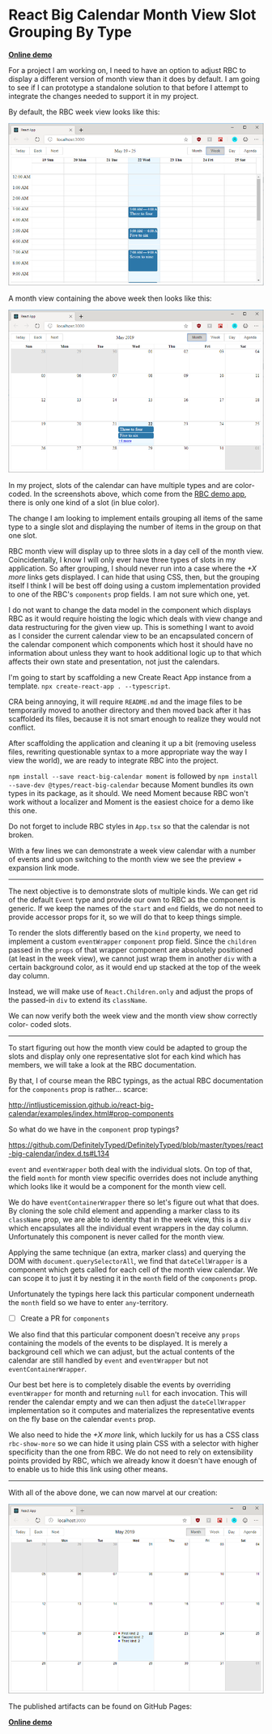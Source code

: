 # React Big Calendar Month View Slot Grouping By Type

[**Online demo**](https://tomashubelbauer.github.io/rbc-month-view-slot-grouping-by-type)

For a project I am working on, I need to have an option to adjust RBC to display
a different version of month view than it does by default. I am going to see if
I can prototype a standalone solution to that before I attempt to integrate the
changes needed to support it in my project.

By default, the RBC week view looks like this:

![](week-view.png)

A month view containing the above week then looks like this:

![](month-view.png)

In my project, slots of the calendar can have multiple types and are color-coded.
In the screenshots above, which come from the
[RBC demo app](http://intljusticemission.github.io/react-big-calendar/examples/index.html),
there is only one kind of a slot (in blue color).

The change I am looking to implement entails grouping all items of the same type
to a single slot and displaying the number of items in the group on that one
slot.

RBC month view will display up to three slots in a day cell of the month view.
Coincidentally, I know I will only ever have three types of slots in my application.
So after grouping, I should never run into a case where the *+X more* links gets
displayed. I can hide that using CSS, then, but the grouping itself I think I
will be best off doing using a custom implementation provided to one of the RBC's
`components` prop fields. I am not sure which one, yet.

I do not want to change the data model in the component which displays RBC as it
would require hoisting the logic which deals with view change and data restructuring
for the given view up. This is something I want to avoid as I consider the current
calendar view to be an encapsulated concern of the calendar component which
components which host it should have no information about unless they want to
hook additional logic up to that which affects their own state and presentation,
not just the calendars.

I'm going to start by scaffolding a new Create React App instance from a template.
`npx create-react-app . --typescript`.

CRA being annoying, it will require `README.md` and the image files to be temporarily
moved to another directory and then moved back after it has scaffolded its files,
because it is not smart enough to realize they would not conflict.

After scaffolding the application and cleaning it up a bit (removing useless files,
rewriting questionable syntax to a more appropriate way the way I view the world),
we are ready to integrate RBC into the project.

`npm install --save react-big-calendar moment` is followed by
`npm install --save-dev @types/react-big-calendar` because Moment bundles its
own types in its package, as it should. We need Moment because RBC won't work
without a localizer and Moment is the easiest choice for a demo like this one.

Do not forget to include RBC styles in `App.tsx` so that the calendar is not
broken.

With a few lines we can demonstrate a week view calendar with a number of events
and upon switching to the month view we see the preview + expansion link mode.

---

The next objective is to demonstrate slots of multiple kinds. We can get rid of
the default `Event` type and provide our own to RBC as the component is generic.
If we keep the names of the `start` and `end` fields, we do not need to provide
accessor props for it, so we will do that to keep things simple.

To render the slots differently based on the `kind` property, we need to implement
a custom `eventWrapper` `component` prop field. Since the `children` passed in
the `props` of that wrapper component are absolutely positioned (at least in the
week view), we cannot just wrap them in another `div` with a certain background
color, as it would end up stacked at the top of the week day column.

Instead, we will make use of `React.Children.only` and adjust the props of the
passed-in `div` to extend its `className`.

We can now verify both the week view and the month view show correctly color-
coded slots.

---

To start figuring out how the month view could be adapted to group the slots and
display only one representative slot for each kind which has members, we will
take a look at the RBC documentation.

By that, I of course mean the RBC typings, as the actual RBC documentation for
the `components` prop is rather… scarce:

http://intljusticemission.github.io/react-big-calendar/examples/index.html#prop-components

So what do we have in the `component` prop typings?

https://github.com/DefinitelyTyped/DefinitelyTyped/blob/master/types/react-big-calendar/index.d.ts#L134

`event` and `eventWrapper` both deal with the individual slots. On top of that,
the field `month` for month view specific overrides does not include anything
which looks like it would be a component for the month view cell.

We do have `eventContainerWrapper` there so let's figure out what that does.
By cloning the sole child element and appending a marker class to its `className`
prop, we are able to identity that in the week view, this is a `div` which
encapsulates all the individual event wrappers in the day column.
Unfortunately this component is never called for the month view.

Applying the same technique (an extra, marker class) and querying the DOM with
`document.querySelectorAll`, we find that `dateCellWrapper` is a component which
gets called for each cell of the month view calendar. We can scope it to just it
by nesting it in the `month` field of the `components` prop.

Unfortunately the typings here lack this particular component underneath the
`month` field so we have to enter `any`-territory.

- [ ] Create a PR for `components`

We also find that this particular component doesn't receive any `props` containing
the models of the events to be displayed. It is merely a background cell which
we can adjust, but the actual contents of the calendar are still handled by
`event` and `eventWrapper` but not `eventContainerWrapper`.

Our best bet here is to completely disable the events by overriding `eventWrapper`
for month and returning `null` for each invocation. This will render the
calendar empty and we can then adjust the `dateCellWrapper` implementation so it
computes and materializes the representative events on the fly base on the calendar
`events` prop.

We also need to hide the *+X more* link, which luckily for us has a CSS class
`rbc-show-more` so we can hide it using plain CSS with a selector with higher
specificity than the one from RBC. We do not need to rely on extensibility points
provided by RBC, which we already know it doesn't have enough of to enable us to
hide this link using other means.

---

With all of the above done, we can now marvel at our creation:

![](final.png)

The published artifacts can be found on GitHub Pages:

[**Online demo**](https://tomashubelbauer.github.io/rbc-month-view-slot-grouping-by-type)

